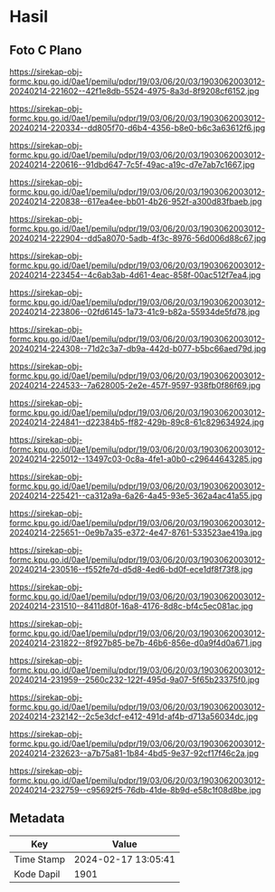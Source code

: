 # Hasil

## Foto C Plano

https://sirekap-obj-formc.kpu.go.id/0ae1/pemilu/pdpr/19/03/06/20/03/1903062003012-20240214-221602--42f1e8db-5524-4975-8a3d-8f9208cf6152.jpg

https://sirekap-obj-formc.kpu.go.id/0ae1/pemilu/pdpr/19/03/06/20/03/1903062003012-20240214-220334--dd805f70-d6b4-4356-b8e0-b6c3a63612f6.jpg

https://sirekap-obj-formc.kpu.go.id/0ae1/pemilu/pdpr/19/03/06/20/03/1903062003012-20240214-220616--91dbd647-7c5f-49ac-a19c-d7e7ab7c1667.jpg

https://sirekap-obj-formc.kpu.go.id/0ae1/pemilu/pdpr/19/03/06/20/03/1903062003012-20240214-220838--617ea4ee-bb01-4b26-952f-a300d83fbaeb.jpg

https://sirekap-obj-formc.kpu.go.id/0ae1/pemilu/pdpr/19/03/06/20/03/1903062003012-20240214-222904--dd5a8070-5adb-4f3c-8976-56d006d88c67.jpg

https://sirekap-obj-formc.kpu.go.id/0ae1/pemilu/pdpr/19/03/06/20/03/1903062003012-20240214-223454--4c6ab3ab-4d61-4eac-858f-00ac512f7ea4.jpg

https://sirekap-obj-formc.kpu.go.id/0ae1/pemilu/pdpr/19/03/06/20/03/1903062003012-20240214-223806--02fd6145-1a73-41c9-b82a-55934de5fd78.jpg

https://sirekap-obj-formc.kpu.go.id/0ae1/pemilu/pdpr/19/03/06/20/03/1903062003012-20240214-224308--71d2c3a7-db9a-442d-b077-b5bc66aed79d.jpg

https://sirekap-obj-formc.kpu.go.id/0ae1/pemilu/pdpr/19/03/06/20/03/1903062003012-20240214-224533--7a628005-2e2e-457f-9597-938fb0f86f69.jpg

https://sirekap-obj-formc.kpu.go.id/0ae1/pemilu/pdpr/19/03/06/20/03/1903062003012-20240214-224841--d22384b5-ff82-429b-89c8-61c829634924.jpg

https://sirekap-obj-formc.kpu.go.id/0ae1/pemilu/pdpr/19/03/06/20/03/1903062003012-20240214-225012--13497c03-0c8a-4fe1-a0b0-c29644643285.jpg

https://sirekap-obj-formc.kpu.go.id/0ae1/pemilu/pdpr/19/03/06/20/03/1903062003012-20240214-225421--ca312a9a-6a26-4a45-93e5-362a4ac41a55.jpg

https://sirekap-obj-formc.kpu.go.id/0ae1/pemilu/pdpr/19/03/06/20/03/1903062003012-20240214-225651--0e9b7a35-e372-4e47-8761-533523ae419a.jpg

https://sirekap-obj-formc.kpu.go.id/0ae1/pemilu/pdpr/19/03/06/20/03/1903062003012-20240214-230516--f552fe7d-d5d8-4ed6-bd0f-ece1df8f73f8.jpg

https://sirekap-obj-formc.kpu.go.id/0ae1/pemilu/pdpr/19/03/06/20/03/1903062003012-20240214-231510--8411d80f-16a8-4176-8d8c-bf4c5ec081ac.jpg

https://sirekap-obj-formc.kpu.go.id/0ae1/pemilu/pdpr/19/03/06/20/03/1903062003012-20240214-231822--8f927b85-be7b-46b6-856e-d0a9f4d0a671.jpg

https://sirekap-obj-formc.kpu.go.id/0ae1/pemilu/pdpr/19/03/06/20/03/1903062003012-20240214-231959--2560c232-122f-495d-9a07-5f65b23375f0.jpg

https://sirekap-obj-formc.kpu.go.id/0ae1/pemilu/pdpr/19/03/06/20/03/1903062003012-20240214-232142--2c5e3dcf-e412-491d-af4b-d713a56034dc.jpg

https://sirekap-obj-formc.kpu.go.id/0ae1/pemilu/pdpr/19/03/06/20/03/1903062003012-20240214-232623--a7b75a81-1b84-4bd5-9e37-92cf17f46c2a.jpg

https://sirekap-obj-formc.kpu.go.id/0ae1/pemilu/pdpr/19/03/06/20/03/1903062003012-20240214-232759--c95692f5-76db-41de-8b9d-e58c1f08d8be.jpg


## Metadata

| Key        | Value               |
| ---------- | ------------------- |
| Time Stamp | 2024-02-17 13:05:41 |
| Kode Dapil | 1901                |




